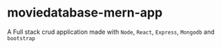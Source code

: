 # moviedatabase-mern-app

A Full stack crud application made with `Node`, `React`, `Express`, `Mongodb` and `bootstrap`
